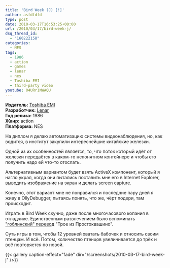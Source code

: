 ```yaml
---
title: 'Bird Week (J) [!]'
author: asfdfdfd
type: post
date: 2010-03-17T16:53:25+00:00
url: /2010/03/17/bird-week-j/
dsq_thread_id:
  - "160222158"
categories:
  - NES
tags:
  - 1986
  - action
  - games
  - lenar
  - nes
  - Toshiba EMI
  - third-party video  
youtube: 04URr1NWAQU  
---
```

**Издатель:** [Toshiba EMI][1]  
**Разработчик:** [Lenar][2]  
**Год релиза:** 1986  
**Жанр:** action  
**Платформа:** NES

На диплом я делаю автоматизацию системы видеонаблюдения, но, как водится, в институт закупили интереснейшие китайские железки.

<!--more-->

Одной из их особенностей является, то, что поток который идёт от железки передаётся в каком-то непонятном контейнере и чтобы его получить надо ей что-то отослать.

Альтернативным вариантом будет взять ActiveX компонент, который я нагло украл, когда они пытались поставить мне его в Internet Explorer, выводить изображение на экран и делать screen capture.

Конечно, этот вариант мне не понравился и последние пару дней я живу в OllyDebugger, пытаясь понять, что же, чёрт подери, там происходит.

Играть в Bird Week скучно, даже после многочасового копания в отладчике. Единственным развлечением было вспоминать ["гоблинский" перевод](http://www.youtube.com/watch?v=YTOjjgKwxJI#t=8m11s) "Трое из Простоквашино". 

Суть игры в том, чтобы 12 уровней хватать бабочек и относить своим птенцам. И всё. Потом, количество птенцов увеличивается до трёх и всё повторяется по новой.

{{< gallery caption-effect="fade" dir="/screenshots/2010-03-17-bird-week-j" />}}

 [1]: https://www.mobygames.com/company/toshiba-emi-ltd
 [2]: https://www.mobygames.com/company/lenar-co-ltd
